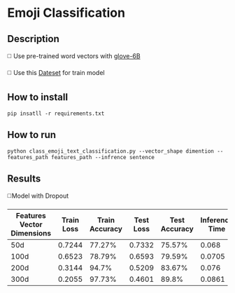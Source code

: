 # Emoji Classification

## Description

◻️ Use pre-trained word vectors with [glove-6B](https://drive.google.com/drive/u/0/folders/1872m1KLAKxc1vDe2FIF080nRBErMdKge)

◻️ Use this [Dateset](https://drive.google.com/drive/u/0/folders/1IdNma6S94cvp07WjjRXHoljxN1UyBy9E) for train model


## How to install
```
pip insatll -r requirements.txt
```

## How to run
```
python class_emoji_text_classification.py --vector_shape dimention --features_path features_path --infrence sentence
```

## Results

◻️Model with Dropout

| Features Vector Dimensions  | Train Loss  | Train Accuracy |  Test Loss |  Test Accuracy | Inference Time |
| ----------------------      | ------      | --------       |   -------  | ---            | ---            |
| 50d                         |   0.7244    |    77.27%      |  0.7332    |    75.57%      |     0.068      | 
| 100d                        |   0.6523    |    78.79%      |  0.6593    |    79.59%      |     0.0705     |
| 200d                        |   0.3144    |    94.7%       |  0.5209    |    83.67%      |     0.076      | 
| 300d                        |   0.2055    |    97.73%      |  0.4601    |    89.8%      |     0.0861      | 
